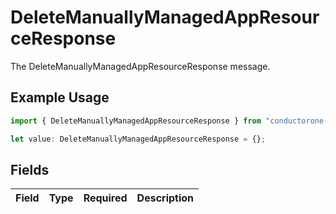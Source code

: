 # DeleteManuallyManagedAppResourceResponse

The DeleteManuallyManagedAppResourceResponse message.

## Example Usage

```typescript
import { DeleteManuallyManagedAppResourceResponse } from "conductorone-sdk-typescript/sdk/models/shared";

let value: DeleteManuallyManagedAppResourceResponse = {};
```

## Fields

| Field       | Type        | Required    | Description |
| ----------- | ----------- | ----------- | ----------- |